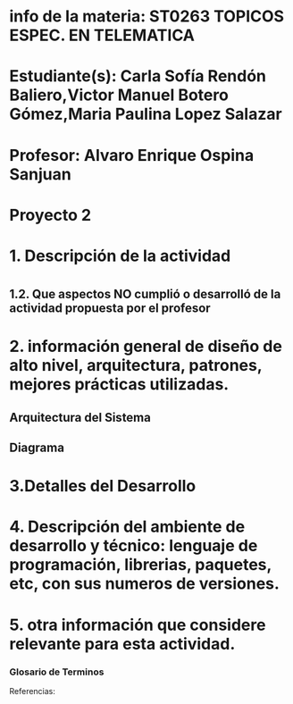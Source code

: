 
# info de la materia: ST0263 TOPICOS ESPEC. EN TELEMATICA
#
# Estudiante(s): Carla Sofía Rendón Baliero,Victor Manuel Botero Gómez,Maria Paulina Lopez Salazar 
#
# Profesor: Alvaro Enrique Ospina Sanjuan
#
#  Proyecto 2 
#
# 1. Descripción de la actividad
#

## 1.2. Que aspectos NO cumplió o desarrolló de la actividad propuesta por el profesor 

# 2. información general de diseño de alto nivel, arquitectura, patrones, mejores prácticas utilizadas.

## Arquitectura del Sistema

## Diagrama

# 3.Detalles del Desarrollo

    
# 4. Descripción del ambiente de desarrollo y técnico: lenguaje de programación, librerias, paquetes, etc, con sus numeros de versiones.


# 5. otra información que considere relevante para esta actividad.
### Glosario de Terminos

  
Referencias:


